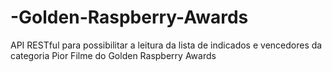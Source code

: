 # -Golden-Raspberry-Awards
API RESTful para possibilitar a leitura da lista de indicados e vencedores da categoria Pior Filme do Golden Raspberry Awards
